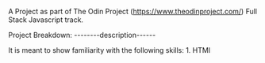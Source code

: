 A Project as part of The Odin Project (https://www.theodinproject.com/) Full Stack Javascript track.


Project Breakdown:
    --------description------

It is meant to show familiarity with the following skills:
    1. HTMl